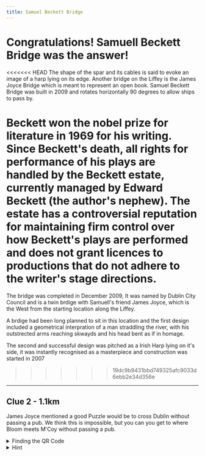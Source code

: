 ```yaml
---
title: Samuel Beckett Bridge
---
```


# Congratulations! Samuell Beckett Bridge was the answer!

<<<<<<< HEAD
The shape of the spar and its cables is said to evoke an image of a harp lying on its edge. Another bridge on the Liffey is the James Joyce Bridge which is meant to represent an open book. Samuel Beckett Bridge was built in 2009 and rotates horizontally 90 degrees to allow ships to pass by.

Beckett won the nobel prize for literature in 1969 for his writing. Since Beckett's death, all rights for performance of his plays are handled by the Beckett estate, currently managed by Edward Beckett (the author's nephew). The estate has a controversial reputation for maintaining firm control over how Beckett's plays are performed and does not grant licences to productions that do not adhere to the writer's stage directions.
=======
The bridge was completed in December 2009, It was named by Dublin City Council and is a twin brdige with Samuell's friend James Joyce, which is the West from the starting location along the Liffey.

A brdige had been long planned to sit in this location and the first design included a geometrical interpration of a man straddling the river, with his outstrected arms reaching skwayds and his head bent as if in homage.

The second and successful design was pitched as a Irish Harp lying on it's side, it was instantly recognised as a masterpiece and construction was started in 2007
>>>>>>> 19dc9b9431bbd749325afc9033d6ebb2e34d356e

---

## Clue 2 - 1.1km

James Joyce mentioned a good Puzzle would be to cross Dublin without passing a pub. We think this is impossible, but you can you get to where Bloom meets M'Coy without passing a pub.

<details>
<summary>
Finding the QR Code</summary>Where you might park your bike.
<details><summary>Can't find the QR Code?</summary> Occasionally they will disappear but you can Click here for next <a href="https://www.hinttours.com/pmcn">clue</a></details>
</details>

<details><summary>Hint</summary> Mentioned in Ulysses IV, close to where you might purchase some Lemon Soap.

<details><summary>Spoiler</summary> Kennedy's (Conways) Pub
<div class="mapouter"><div class="gmap_canvas"><iframe width="600" height="500" id="gmap_canvas" src="https://maps.google.com/maps?q=kennedys,%20westlandrow&t=&z=15&ie=UTF8&iwloc=&output=embed" frameborder="0" scrolling="no" marginheight="0" marginwidth="0"></iframe><a href="https://123movies-to.org"></a><br><style>.mapouter{position:relative;text-align:right;height:500px;width:600px;}</style><a href="https://www.embedgooglemap.net">how to add google maps to wordpress</a><style>.gmap_canvas {overflow:hidden;background:none!important;height:500px;width:600px;}</style></div></div>
</details>
